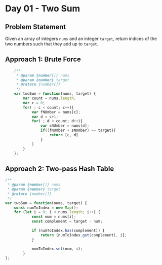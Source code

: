 
# Day 01 - Two Sum

## Problem Statement
Given an array of integers `nums` and an integer `target`, return indices of the two numbers such that they add up to `target`.


## Approach 1: Brute Force
```javascript
	/**
	 * @param {number[]} nums
	 * @param {number} target
	 * @return {number[]}
	 */
	var twoSum = function(nums, target) {
		var count = nums.length;
		var c = 0;
		for( ; c < count; c++){
			var fNUmber = nums[c];
			var d = c+1;
			for( ; d < count; d++){
				var sNUmber = nums[d]; 
				if((fNUmber + sNUmber) == target){
					return [c, d]
				}
			}
		}
	};
```
## Approach 2: Two-pass Hash Table
```javascript
/**
 * @param {number[]} nums
 * @param {number} target
 * @return {number[]}
 */
var twoSum = function(nums, target) {
    const numToIndex = new Map();
    for (let i = 0; i < nums.length; i++) {
            const num = nums[i];
            const complement = target - num;
            
            if (numToIndex.has(complement)) {
                return [numToIndex.get(complement), i];
            }
            
            numToIndex.set(num, i);
        } 
};
```